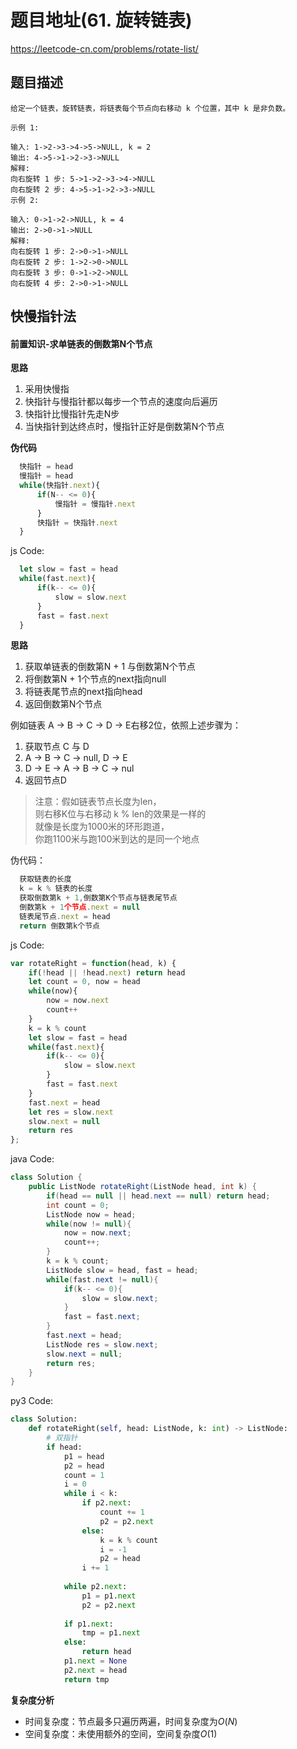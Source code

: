# 题目地址(61. 旋转链表)

https://leetcode-cn.com/problems/rotate-list/

## 题目描述

```
给定一个链表，旋转链表，将链表每个节点向右移动 k 个位置，其中 k 是非负数。

示例 1:

输入: 1->2->3->4->5->NULL, k = 2
输出: 4->5->1->2->3->NULL
解释:
向右旋转 1 步: 5->1->2->3->4->NULL
向右旋转 2 步: 4->5->1->2->3->NULL
示例 2:

输入: 0->1->2->NULL, k = 4
输出: 2->0->1->NULL
解释:
向右旋转 1 步: 2->0->1->NULL
向右旋转 2 步: 1->2->0->NULL
向右旋转 3 步: 0->1->2->NULL
向右旋转 4 步: 2->0->1->NULL
```

## 快慢指针法
#### 前置知识-求单链表的倒数第N个节点

**思路**
1. 采用快慢指
2. 快指针与慢指针都以每步一个节点的速度向后遍历
3. 快指针比慢指针先走N步
4. 当快指针到达终点时，慢指针正好是倒数第N个节点

**伪代码**
```js
  快指针 = head
  慢指针 = head
  while(快指针.next){
      if(N-- <= 0){
          慢指针 = 慢指针.next
      }
      快指针 = 快指针.next
  }
```

js Code:
```js
  let slow = fast = head
  while(fast.next){
      if(k-- <= 0){
          slow = slow.next
      }
      fast = fast.next
  }
```

**思路**
1. 获取单链表的倒数第N + 1 与倒数第N个节点
2. 将倒数第N + 1个节点的next指向null
3. 将链表尾节点的next指向head
4. 返回倒数第N个节点

例如链表 A -> B -> C -> D -> E右移2位，依照上述步骤为：
1. 获取节点 C 与 D
2. A -> B -> C -> null, D -> E
3. D -> E -> A -> B -> C -> nul
4. 返回节点D

> 注意：假如链表节点长度为len，  
  则右移K位与右移动 k % len的效果是一样的    
  就像是长度为1000米的环形跑道，   
  你跑1100米与跑100米到达的是同一个地点    


伪代码：

```js
  获取链表的长度
  k = k % 链表的长度
  获取倒数第k + 1,倒数第K个节点与链表尾节点
  倒数第k + 1个节点.next = null
  链表尾节点.next = head
  return 倒数第k个节点
```

js Code:
```js
var rotateRight = function(head, k) {
    if(!head || !head.next) return head
    let count = 0, now = head
    while(now){
        now = now.next
        count++
    }
    k = k % count
    let slow = fast = head
    while(fast.next){
        if(k-- <= 0){
            slow = slow.next
        }
        fast = fast.next
    }
    fast.next = head
    let res = slow.next
    slow.next = null
    return res
};
```

java Code:
```java
class Solution {
    public ListNode rotateRight(ListNode head, int k) {
        if(head == null || head.next == null) return head;
        int count = 0;
        ListNode now = head;
        while(now != null){
            now = now.next;
            count++;
        }
        k = k % count;
        ListNode slow = head, fast = head;
        while(fast.next != null){
            if(k-- <= 0){
                slow = slow.next;
            }
            fast = fast.next;
        }
        fast.next = head;
        ListNode res = slow.next;
        slow.next = null;
        return res;
    }
}
```

py3 Code:
```py
class Solution:
    def rotateRight(self, head: ListNode, k: int) -> ListNode:
        # 双指针
        if head:
            p1 = head
            p2 = head
            count = 1
            i = 0
            while i < k:
                if p2.next:
                    count += 1
                    p2 = p2.next
                else:
                    k = k % count
                    i = -1
                    p2 = head
                i += 1
            
            while p2.next:
                p1 = p1.next
                p2 = p2.next
            
            if p1.next:
                tmp = p1.next
            else:
                return head
            p1.next = None
            p2.next = head
            return tmp
```

**复杂度分析**

- 时间复杂度：节点最多只遍历两遍，时间复杂度为$O(N)$
- 空间复杂度：未使用额外的空间，空间复杂度$O(1)$
